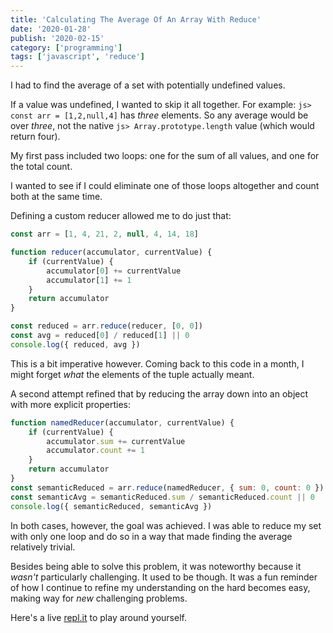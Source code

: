 ```yaml
---
title: 'Calculating The Average Of An Array With Reduce'
date: '2020-01-28'
publish: '2020-02-15'
category: ['programming']
tags: ['javascript', 'reduce']
---
```


I had to find the average of a set with potentially undefined values.

If a value was undefined, I wanted to skip it all together. For example: `js> const arr = [1,2,null,4]` has _three_ elements. So any average would be over _three_, not the native `js> Array.prototype.length` value (which would return four).

My first pass included two loops: one for the sum of all values, and one for the total count.

I wanted to see if I could eliminate one of those loops altogether and count both at the same time.

Defining a custom reducer allowed me to do just that:

```javascript
const arr = [1, 4, 21, 2, null, 4, 14, 18]

function reducer(accumulator, currentValue) {
    if (currentValue) {
        accumulator[0] += currentValue
        accumulator[1] += 1
    }
    return accumulator
}

const reduced = arr.reduce(reducer, [0, 0])
const avg = reduced[0] / reduced[1] || 0
console.log({ reduced, avg })
```

This is a bit imperative however. Coming back to this code in a month, I might forget _what_ the elements of the tuple actually meant.

A second attempt refined that by reducing the array down into an object with more explicit properties:

```javascript
function namedReducer(accumulator, currentValue) {
    if (currentValue) {
        accumulator.sum += currentValue
        accumulator.count += 1
    }
    return accumulator
}
const semanticReduced = arr.reduce(namedReducer, { sum: 0, count: 0 })
const semanticAvg = semanticReduced.sum / semanticReduced.count || 0
console.log({ semanticReduced, semanticAvg })
```

In both cases, however, the goal was achieved. I was able to reduce my set with only one loop and do so in a way that made finding the average relatively trivial.

Besides being able to solve this problem, it was noteworthy because it _wasn't_ particularly challenging. It used to be though. It was a fun reminder of how I continue to refine my understanding on the hard becomes easy, making way for _new_ challenging problems.

Here's a live [repl.it](https://repl.it/@stephencweiss/reduce-to-tuple) to play around yourself.
